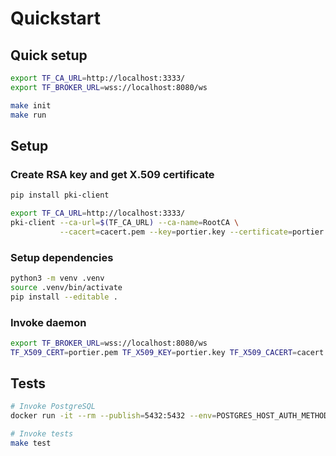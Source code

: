 # Quickstart


## Quick setup
```sh
export TF_CA_URL=http://localhost:3333/
export TF_BROKER_URL=wss://localhost:8080/ws

make init
make run
```


## Setup

### Create RSA key and get X.509 certificate
```sh
pip install pki-client

export TF_CA_URL=http://localhost:3333/
pki-client --ca-url=$(TF_CA_URL) --ca-name=RootCA \
           --cacert=cacert.pem --key=portier.key --certificate=portier.pem --profile=client --common-name-prefix=portier
```

### Setup dependencies
```sh
python3 -m venv .venv
source .venv/bin/activate
pip install --editable .
```

### Invoke daemon
```sh
export TF_BROKER_URL=wss://localhost:8080/ws
TF_X509_CERT=portier.pem TF_X509_KEY=portier.key TF_X509_CACERT=cacert.pem AUTOBAHN_DEMO_ROUTER=${TF_BROKER_URL} tf-portier
```


## Tests
```sh
# Invoke PostgreSQL
docker run -it --rm --publish=5432:5432 --env=POSTGRES_HOST_AUTH_METHOD=trust postgres:13.2

# Invoke tests
make test
```
